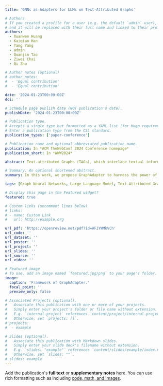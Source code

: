 ```yaml
---
title: 'GNNs as Adapters for LLMs on Text-Attributed Graphs'

# Authors
# If you created a profile for a user (e.g. the default `admin` user), write the username (folder name) here
# and it will be replaced with their full name and linked to their profile.
authors:
  - Xuanwen Huang
  - Kaiqiao Han
  - Yang Yang
  - admin
  - Quanjin Tao
  - Ziwei Chai
  - Qi Zhu

# Author notes (optional)
# author_notes:
#  - 'Equal contribution'
#  - 'Equal contribution'

date: '2024-01-23T00:00:00Z'
doi: ''

# Schedule page publish date (NOT publication's date).
publishDate: '2024-01-23T00:00:00Z'

# Publication type.
# Accepts a single type but formatted as a YAML list (for Hugo requirements).
# Enter a publication type from the CSL standard.
publication_types: ['paper-conference']

# Publication name and optional abbreviated publication name.
publication: In *ACM TheWebConf 2024 Conference homepage*
publication_short: In *WWW2024*

abstract: Text-attributed Graphs (TAGs), which interlace textual information with graph structures, pose unique challenges and opportunities for joint text and graph modeling. Recently, large language models (LLMs) have greatly advanced the generative and predictive power of text modeling. However, existing research on jointly modeling text and graph structures either incurs high computational costs or offers limited representational power. In this work, we propose GraphAdapter to harness the power of the LLM without fine-tuning its weights on Text-Attributed Graphs. Given a TAG, an adapter GNN is trained to reduce the LLM's error in predicting the next word of text sequences on nodes. Once trained, this GNN adapter can be seamlessly fine-tuned for various downstream tasks. Through extensive node classification experiments across multiple domains, GraphAdapter demonstrates an average improvement of 5% while being more computationally efficient than baselines. We further validate its effectiveness with various language models, including RoBERTa, GPT-2, and Llama 2.

# Summary. An optional shortened abstract.
summary: In this work, we propose GraphAdapter to harness the power of the LLM without fine-tuning its weights on Text-Attributed Graphs. Given a TAG, an adapter GNN is trained to reduce the LLM's error in predicting the next word of text sequences on nodes. 

tags: [Graph Neural Networks, Large Language Model, Text-Attributed Graph]

# Display this page in the Featured widget?
featured: true

# Custom links (uncomment lines below)
# links:
# - name: Custom Link
#   url: http://example.org

url_pdf: 'https://openreview.net/pdf?id=AFJYWMkVCh'
url_code: ''
url_dataset: ''
url_poster: ''
url_project: ''
url_slides: ''
url_source: ''
url_video: ''

# Featured image
# To use, add an image named `featured.jpg/png` to your page's folder.
image:
  caption: 'Framework of GraphAdapter.'
  focal_point: ''
  preview_only: false

# Associated Projects (optional).
#   Associate this publication with one or more of your projects.
#   Simply enter your project's folder or file name without extension.
#   E.g. `internal-project` references `content/project/internal-project/index.md`.
#   Otherwise, set `projects: []`.
# projects:
#  - example

# Slides (optional).
#   Associate this publication with Markdown slides.
#   Simply enter your slide deck's filename without extension.
#   E.g. `slides: "example"` references `content/slides/example/index.md`.
#   Otherwise, set `slides: ""`.
# slides: example
---
```


Add the publication's **full text** or **supplementary notes** here. You can use rich formatting such as including [code, math, and images](https://docs.hugoblox.com/content/writing-markdown-latex/).

